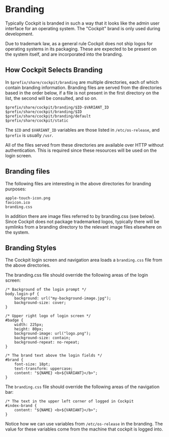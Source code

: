 # Branding

Typically Cockpit is branded in such a way that it looks like the admin
user interface for an operating system. The "Cockpit" brand is only used
during development.

Due to trademark law, as a general rule Cockpit does not ship logos for
operating systems in its packaging. These are expected to be present on the
system itself, and are incorporated into the branding.

## How Cockpit Selects Branding

In ```$prefix/share/cockpit/branding``` are multiple directories, each of which
contain branding information. Branding files are served from the directories
based in the order below, if a file is not present in the first directory on
the list, the second will be consulted, and so on.

    $prefix/share/cockpit/branding/$ID-$VARIANT_ID
    $prefix/share/cockpit/branding/$ID
    $prefix/share/cockpit/branding/default
    $prefix/share/cockpit/static

The ```$ID``` and ```$VARIANT_ID``` variables are those listed in ```/etc/os-release```,
and ```$prefix``` is usually ```/usr```.

All of the files served from these directories are available over HTTP
without authentication. This is required since these resources will be used
on the login screen.

## Branding files

The following files are interesting in the above directories for branding
purposes:

    apple-touch-icon.png
    favicon.ico
    branding.css

In addition there are image files referred to by branding.css (see below).
Since Cockpit does not package trademarked logos, typically there will be
symlinks from a branding directory to the relevant image files elsewhere
on the system.

## Branding Styles

The Cockpit login screen and navigation area loads a ```branding.css``` file
from the above directories.

The branding.css file should override the following areas of the login screen:

    /* Background of the login prompt */
    body.login-pf {
        background: url("my-background-image.jpg");
        background-size: cover;
    }

    /* Upper right logo of login screen */
    #badge {
        width: 225px;
        height: 80px;
        background-image: url("logo.png");
        background-size: contain;
        background-repeat: no-repeat;
    }

    /* The brand text above the login fields */
    #brand {
        font-size: 18pt;
        text-transform: uppercase;
        content: "${NAME} <b>${VARIANT}</b>";
    }

The ```branding.css``` file should override the following areas of the navigation bar:

    /* The text in the upper left corner of logged in Cockpit
    #index-brand {
        content: "${NAME} <b>${VARIANT}</b>";
    }

Notice how we can use variables from ```/etc/os-release``` in the branding.
The value for these variables come from the machine that cockpit is logged into.
